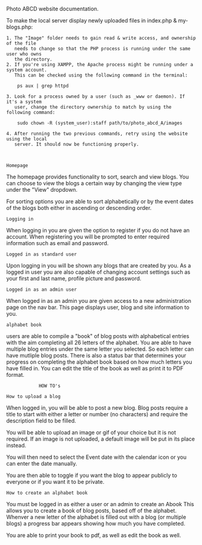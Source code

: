 Photo ABCD website documentation.


To make the local server display newly uploaded files in index.php & my-blogs.php:

	1. The "Image" folder needs to gain read & write access, and ownership of the file
	   needs to change so that the PHP process is running under the same user who owns
	   the directory.
	2. If you're using XAMPP, the Apache process might be running under a system account.
	   This can be checked using the following command in the terminal:
		
		ps aux | grep httpd

	3. Look for a process owned by a user (such as _www or daemon). If it's a system 
	   user, change the directory ownership to match by using the following command:

		sudo chown -R (system_user):staff path/to/photo_abcd_A/images

	4. After running the two previous commands, retry using the website using the local
	   server. It should now be functioning properly.


                
    Homepage
The homepage provides functionality to sort, search and view blogs.
You can choose to view the blogs a certain way by changing the view type under the "View" dropdown. 

For sorting options you are able to sort alphabetically or by the event dates of the blogs both either in ascending or descending order.

    Logging in
When logging in you are given the option to register if you do not have an account. 
When registering you will be prompted to enter required information
such as email and password.

    Logged in as standard user
Upon logging in you will be shown any blogs that are created by you.
As a logged in user you are also capable of changing account settings such as your first and last name, profile picture and password.

    Logged in as an admin user
When logged in as an admin you are given access to a new administration page on the nav bar. This page displays 
user, blog and site information to you.

    alphabet book
users are able to compile a "book" of blog posts with alphabetical entries with the aim completing all 26 letters of the alphabet.
You are able to have multiple blog entries under the same letter you selected. So each letter can have mutliple blog posts.
There is also a status bar that determines your progress on completing the alphabet book based on how much letters you have filled in. 
You can edit the title of the book as well as print it to PDF format.



                HOW TO's

    How to upload a blog
When logged in, you will be able to post a new blog.
Blog posts require a title to start with either a letter or number (no characters) and require the description field to be filled.

You will be able to upload an image or gif of your choice but it is not required. If an image is not uploaded, a default image will be put in its place instead.

You will then need to select the Event date with the calendar icon or you can enter the date manually. 

You are then able to toggle if you want the blog to appear publicly to everyone or if you want it to be private. 


    How to create an alphabet book
You must be logged in as either a user or an admin to create an Abook
This allows you to create a book of blog posts, based off of the alphabet.
Whenver a new letter of the alphabet is filled out with a blog (or multiple blogs)
a progress bar appears showing how much you have completed.

You are able to print your book to pdf, as well as edit the book as well.



